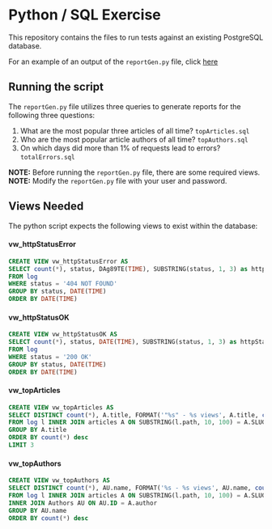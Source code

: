 # Python / SQL Exercise

This repository contains the files to run tests against an existing PostgreSQL database. 

For an example of an output of the `reportGen.py` file, click [here](output.md)

## Running the script

The `reportGen.py` file utilizes three queries to generate reports for the following three questions:

  1. What are the most popular three articles of all time? `topArticles.sql`
  1. Who are the most popular article authors of all time? `topAuthors.sql`
  1. On which days did more than 1% of requests lead to errors? `totalErrors.sql`

**NOTE:** Before running the `reportGen.py` file, there are some required views.
**NOTE:** Modify the `reportGen.py` file with your user and password. 

## Views Needed

The python script expects the following views to exist within the database:

#### vw_httpStatusError

```sql
CREATE VIEW vw_httpStatusError AS
SELECT count(*), status, DAg89TE(TIME), SUBSTRING(status, 1, 3) as httpStatus
FROM log
WHERE status = '404 NOT FOUND'
GROUP BY status, DATE(TIME)
ORDER BY DATE(TIME)
```

#### vw_httpStatusOK

```sql
CREATE VIEW vw_httpStatusOK AS
SELECT count(*), status, DATE(TIME), SUBSTRING(status, 1, 3) as httpStatus
FROM log
WHERE status = '200 OK'
GROUP BY status, DATE(TIME)
ORDER BY DATE(TIME)
```

#### vw_topArticles

```sql
CREATE VIEW vw_topArticles AS 
SELECT DISTINCT count(*), A.title, FORMAT('"%s" - %s views', A.title, count(*)) AS POPULAR 
FROM log l INNER JOIN articles A ON SUBSTRING(l.path, 10, 100) = A.SLUG
GROUP BY A.title 
ORDER BY count(*) desc
LIMIT 3
```

#### vw_topAuthors

```sql
CREATE VIEW vw_topAuthors AS
SELECT DISTINCT count(*), AU.name, FORMAT('%s - %s views', AU.name, count(*)) AS POPULAR 
FROM log l INNER JOIN articles A ON SUBSTRING(l.path, 10, 100) = A.SLUG
INNER JOIN Authors AU ON AU.ID = A.author
GROUP BY AU.name
ORDER BY count(*) desc
```
